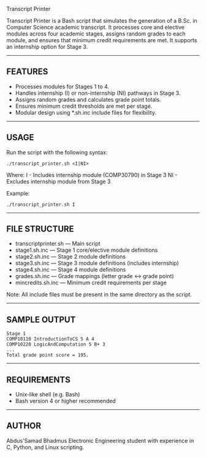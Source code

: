 Transcript Printer

Transcript Printer is a Bash script that simulates the generation of a B.Sc. in Computer Science academic transcript. It processes core and elective modules across four academic stages, assigns random grades to each module, and ensures that minimum credit requirements are met. It supports an internship option for Stage 3.

-------------------------
FEATURES
-------------------------

- Processes modules for Stages 1 to 4.
- Handles internship (I) or non-internship (NI) pathways in Stage 3.
- Assigns random grades and calculates grade point totals.
- Ensures minimum credit thresholds are met per stage.
- Modular design using *.sh.inc include files for flexibility.

-------------------------
USAGE
-------------------------

Run the script with the following syntax:

    ./transcript_printer.sh <I|NI>

Where:
    I  - Includes internship module (COMP30790) in Stage 3
    NI - Excludes internship module from Stage 3

Example:

    ./transcript_printer.sh I

-------------------------
FILE STRUCTURE
-------------------------

- transcriptprinter.sh     — Main script
- stage1.sh.inc            — Stage 1 core/elective module definitions
- stage2.sh.inc            — Stage 2 module definitions
- stage3.sh.inc            — Stage 3 module definitions (includes internship)
- stage4.sh.inc            — Stage 4 module definitions
- grades.sh.inc            — Grade mappings (letter grade ↔ grade point)
- mincredits.sh.inc        — Minimum credit requirements per stage

Note: All include files must be present in the same directory as the script.

-------------------------
SAMPLE OUTPUT
-------------------------

    Stage 1
    COMP10110 IntroductionToCS 5 A 4
    COMP10220 LogicAndComputation 5 B+ 3
    ...
    Total grade point score = 195.

-------------------------
REQUIREMENTS
-------------------------

- Unix-like shell (e.g. Bash)
- Bash version 4 or higher recommended

-------------------------
AUTHOR
-------------------------

Abdus'Samad Bhadmus
Electronic Engineering student with experience in C, Python, and Linux scripting.
